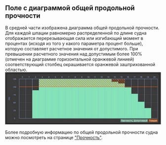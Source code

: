## Поле с диаграммой общей продольной прочности
В средней части изображена диаграмма общей продольной прочности. Для каждой шпации равномерно распределенной по длине судна отображается перерезывающая сила или изгибающий момент в процентах (исходя из того у какого параметра процент больше), которую составляет расчетное значения от допустимого. При превышении расчетного значения над допустимым более 100% (отмечен на диаграмме горизонтальной оранжевой линией) соответствующий столбец окрашивается оранжевой заштрихованной областью. 
![Превышение допустимой прочности](/assets/image/program_sheets/ru/sheet03_mainScreen/strength_overLim.PNG "Превышение допустимой прочности")

Более подробную информацию по общей продольной прочности судна можно посмотреть на странице ["Прочность"](/docs/user-guide/ru/part07_strength/part07_strength.md).